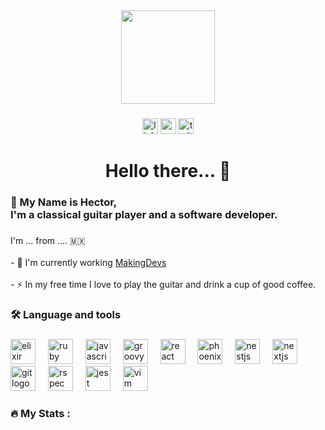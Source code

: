<div align="center">
<img height="150" src="https://art.pixilart.com/sr2712ab0b35ecd.gif"  />
</div>

###

<div align="center">
<img src="https://img.shields.io/static/v1?message=LinkedIn&logo=linkedin&label=&color=0077B5&logoColor=white&labelColor=&style=for-the-badge" height="25" alt="linkedin logo"  />
<img src="https://img.shields.io/static/v1?message=Youtube&logo=youtube&label=&color=FF0000&logoColor=white&labelColor=&style=for-the-badge" height="25" alt="youtube logo"  />
<img src="https://img.shields.io/static/v1?message=Twitter&logo=twitter&label=&color=1DA1F2&logoColor=white&labelColor=&style=for-the-badge" height="25" alt="twitter logo"  />
</div>

###

<h1 align="center">Hello there... 🌟</h1>

###

<h3 align="left">👾 My Name is Hector, <br>I'm  a classical guitar player and a software developer.</h3>

###

<p align="left">I'm ... from .... 🇲🇽<br><br>- 🔭 I'm currently working <a href="https://www.makingdevs.com/">MakingDevs</a>
<br><br>- ⚡ In my free time I love to play the guitar and drink a cup of good coffee.</p>

###

<h3 align="left">🛠 Language and tools</h3>

###

<div align="left">
<img src="https://cdn.jsdelivr.net/gh/devicons/devicon/icons/elixir/elixir-original.svg" height="40" alt="elixir logo"  />
<img width="12" />
<img src="https://cdn.jsdelivr.net/gh/devicons/devicon/icons/ruby/ruby-original.svg" height="40" alt="ruby logo"  />
<img width="12" />
<img src="https://cdn.jsdelivr.net/gh/devicons/devicon/icons/javascript/javascript-original.svg" height="40" alt="javascript logo"  />
<img width="12" />
<img src="https://cdn.jsdelivr.net/gh/devicons/devicon/icons/groovy/groovy-original.svg" height="40" alt="groovy logo"  />
<img width="12" />
<img src="https://cdn.jsdelivr.net/gh/devicons/devicon/icons/react/react-original.svg" height="40" alt="react logo"  />
<img width="12" />
<img src="https://cdn.jsdelivr.net/gh/devicons/devicon/icons/phoenix/phoenix-original.svg" height="40" alt="phoenix logo"  />
<img width="12" />
<img src="https://cdn.jsdelivr.net/gh/devicons/devicon/icons/nestjs/nestjs-plain.svg" height="40" alt="nestjs logo"  />
<img width="12" />
<img src="https://cdn.jsdelivr.net/gh/devicons/devicon/icons/nextjs/nextjs-original.svg" height="40" alt="nextjs logo"  />
<img width="12" />
<img src="https://cdn.jsdelivr.net/gh/devicons/devicon/icons/git/git-original.svg" height="40" alt="git logo"  />
<img width="12" />
<img src="https://cdn.jsdelivr.net/gh/devicons/devicon/icons/rspec/rspec-original.svg" height="40" alt="rspec logo"  />
<img width="12" />
<img src="https://cdn.jsdelivr.net/gh/devicons/devicon/icons/jest/jest-plain.svg" height="40" alt="jest logo"  />
<img width="12" />
<img src="https://cdn.jsdelivr.net/gh/devicons/devicon/icons/vim/vim-original.svg" height="40" alt="vim logo"  />
</div>

###

<h3 align="left">🔥   My Stats :</h3>

###
